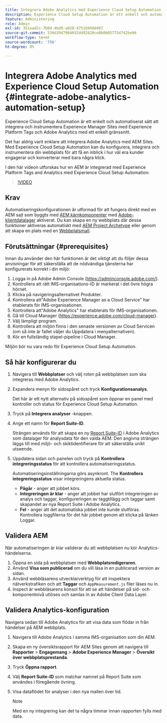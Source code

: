 ```yaml
---
title: Integrera Adobe Analytics med Experience Cloud Setup Automation
description: Experience Cloud Setup Automation är ett enkelt och automatiserat sätt att integrera och instrumentera Experience Manager Sites med Experience Platform Tags och Adobe Analytics med ett enkelt gränssnitt. Lär dig hur du använder den automatiska konfigurationen med din egen webbplats.
feature: Administering
role: Admin
exl-id: 351ead2c-7b0d-4bd9-a020-47516948d467
source-git-commit: 539d3947964652dd92620ce0b0b057754742be96
workflow-type: tm+mt
source-wordcount: '756'
ht-degree: 0%

---
```


# Integrera Adobe Analytics med Experience Cloud Setup Automation {#integrate-adobe-analytics-automation-setup}

Experience Cloud Setup Automation är ett enkelt och automatiserat sätt att integrera och instrumentera Experience Manager Sites med Experience Platform Tags och Adobe Analytics med ett enkelt gränssnitt.

Det har aldrig varit enklare att integrera Adobe Analytics med AEM Sites. Med Experience Cloud Setup Automation kan du konfigurera, integrera och instrumentera din webbplats för att få en inblick i hur väl era kunder engagerar och konverterar med bara några klick.

I den här videon utforskas hur en AEM är integrerad med Experience Platform Tags and Analytics med Experience Cloud Setup Automation:

>[!VIDEO](https://video.tv.adobe.com/v/345372/?quality=12)

## Krav

Automatiseringskonfigurationen är utformad för att fungera direkt med en AEM sajt som byggts med [AEM kärnkomponenter](https://experienceleague.adobe.com/docs/experience-manager-core-components/using/introduction.html) med [Adobe-klientdatalager](https://experienceleague.adobe.com/docs/experience-manager-core-components/using/developing/data-layer/overview.html) aktiverat. Du kan skapa en ny webbplats där dessa funktioner aktiveras automatiskt med [AEM Project Archetype](https://experienceleague.adobe.com/docs/experience-manager-core-components/using/developing/archetype/overview.html) eller genom att skapa en plats med en [Webbplatsmall](/help/journey-sites/quick-site/create-site.md).

## Förutsättningar {#prerequisites}

Innan du använder den här funktionen är det viktigt att du följer dessa anvisningar för att säkerställa att de nödvändiga tjänsterna har konfigurerats korrekt i din miljö:

1. Logga in på Adobe Admin Console (https://adminconsole.adobe.com/).
1. Kontrollera att rätt IMS-organisations-ID är markerat i det övre högra hörnet.
1. Klicka på navigeringsalternativet Produkter.
1. Kontrollera att&quot;Adobe Experience Manager as a Cloud Service&quot; har etablerats för IMS-organisationen.
1. Kontrollera att&quot;Adobe Analytics&quot; har etablerats för IMS-organisationen.
1. Gå till Cloud Manager (https://experience.adobe.com/cloud-manager).
1. Välj lämpligt program.
1. Kontrollera att miljön finns i den senaste versionen av Cloud Servicen (om så inte är fallet väljer du Uppdatera i menyalternativen).
1. Kör en fullständig stapel-pipeline i Cloud Manager.

Miljön bör nu vara redo för Experience Cloud Setup Automation.

## Så här konfigurerar du

1. Navigera till **Webbplatser** och välj roten på webbplatsen som ska integreras med Adobe Analytics.
1. Expandera menyn för sidospåret och tryck **Konfigurationsanalys**.

   Det här är ett nytt alternativ på sidospåret som öppnar en panel med kontroller och status för Experience Cloud Setup Automation.
1. Tryck på **Integrera analyser** -knappen.
1. Ange ett namn för **Report Suite-ID**.

   Strängen används för att skapa en ny [Report Suite-ID](https://experienceleague.adobe.com/docs/analytics/admin/manage-report-suites/new-report-suite/t-create-a-report-suite.html?lang=en) i Adobe Analytics som datalager för analysdata för den valda AEM. Den angivna strängen läggs till med miljö- och skiktidentifierare för att säkerställa unikt utseende.

1. Uppdatera sidan och panelen och tryck på **Kontrollera integreringsstatus** för att kontrollera automatiseringsstatus.

   Automatiseringsinställningarna görs asynkront. The **Kontrollera integreringsstatus** visar integreringens aktuella status.

   * **Pågår** - anger att jobbet körs.
   * **Integreringen är klar** - anger att jobbet har slutfört integreringen av analys och taggar, konfigureringen av taggtillägg och taggar samt skapandet av nya Report Suite i Adobe Analytics.
   * **Fel** - anger att det automatiska jobbet inte kunde slutföras. Kontrollera loggfilerna för det här jobbet genom att klicka på länken Loggar.

## Validera AEM

När automatiseringen är klar validerar du att webbplatsen nu kör Analytics-händelserna.

1. Öppna en sida på webbplatsen med **Webbplatsredigeraren**.
1. Använd **Visa som publicerad** om du vill läsa in en publicerad version av sidan.
1. Använd webbläsarens utvecklarverktyg för att inspektera nätverkstrafiken och att **Taggar** och `AppMeasurement.js` filer läses nu in.
1. Inspect är webbläsarens konsol för att se att händelser på sid- och komponentnivå utlöses och samlas in av Adobe Client Data Layer.

## Validera Analytics-konfiguration

Navigera sedan till Adobe Analytics för att visa data som flödar in från händelser på AEM webbplats.

1. Navigera till Adobe Analytics i samma IMS-organisation som din AEM.
1. Skapa en ny översiktsrapport för AEM Sites genom att navigera till **Rapporter** > **Engagemang** > **Adobe Experience Manager** > **Översikt över webbplatsprestanda**.
1. Tryck **Öppna rapport**.
1. Välj **Report Suite-ID** som matchar namnet på Report Suite som användes i föregående övning.
1. Visa dataflödet för analyser i den nya mallen över tid.

   >[!NOTE]
   >
   > Med en ny integrering kan det ta några timmar innan rapporten fylls med data.
